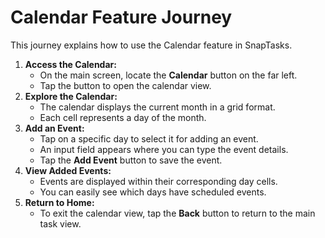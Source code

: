 # Calendar Feature Journey

This journey explains how to use the Calendar feature in SnapTasks.

1. **Access the Calendar:**
   - On the main screen, locate the **Calendar** button on the far left.
   - Tap the button to open the calendar view.
2. **Explore the Calendar:**
   - The calendar displays the current month in a grid format.
   - Each cell represents a day of the month.
3. **Add an Event:**
   - Tap on a specific day to select it for adding an event.
   - An input field appears where you can type the event details.
   - Tap the **Add Event** button to save the event.
4. **View Added Events:**
   - Events are displayed within their corresponding day cells.
   - You can easily see which days have scheduled events.
5. **Return to Home:**
   - To exit the calendar view, tap the **Back** button to return to the main task view.